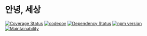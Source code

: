 # 안녕, 세상

[![Coverage Status](https://coveralls.io/repos/github/mooniker/romaja/badge.svg?branch=master)](https://coveralls.io/github/mooniker/romaja?branch=master)
[![codecov](https://codecov.io/gh/mooniker/romaja/branch/master/graph/badge.svg)](https://codecov.io/gh/mooniker/romaja)
[![Dependency Status](https://david-dm.org/mooniker/romaja.svg)](https://david-dm.org/mooniker/romaja)
[![npm version](https://badge.fury.io/js/romaja.svg)](https://badge.fury.io/js/romaja)
[![Maintainability](https://api.codeclimate.com/v1/badges/94bd9c4fcbfd293e2edf/maintainability)](https://codeclimate.com/github/mooniker/romaja/maintainability)